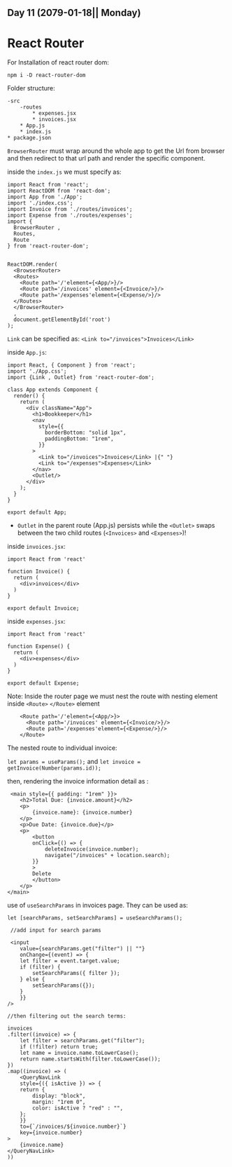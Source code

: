 Day 11 (2079-01-18|| Monday) 
---

# React Router 

For Installation of react router dom:

``npm i -D react-router-dom``

Folder structure:

```
-src
    -routes
        * expenses.jsx
        * invoices.jsx
    * App.js
    * index.js
* package.json
```
``BrowserRouter`` must wrap around the whole app to get the Url from browser and then redirect to that url path and render the specific component.

inside the ``index.js`` we must specify as:

```
import React from 'react';
import ReactDOM from 'react-dom';
import App from './App';
import './index.css';
import Invoice from './routes/invoices';
import Expense from './routes/expenses';
import {
  BrowserRouter ,
  Routes,
  Route
} from 'react-router-dom';


ReactDOM.render(
  <BrowserRouter>
  <Routes>
    <Route path='/'element={<App/>}/>
    <Route path='/invoices' element={<Invoice/>}/>
    <Route path='/expenses'element={<Expense/>}/>
  </Routes>
  </BrowserRouter>
  ,
  document.getElementById('root')
);
```


``Link`` can be specified as: ``<Link to="/invoices">Invoices</Link>``

inside ``App.js``:

```
import React, { Component } from 'react';
import './App.css';
import {Link , Outlet} from 'react-router-dom';

class App extends Component {
  render() {
    return (
      <div className="App">
        <h1>Bookkeeper</h1>
        <nav
          style={{
            borderBottom: "solid 1px",
            paddingBottom: "1rem",
          }}
        >
          <Link to="/invoices">Invoices</Link> |{" "}
          <Link to="/expenses">Expenses</Link>
        </nav>
        <Outlet/>
      </div>
    );
  }
}

export default App;
```

* ``Outlet`` in the parent route (App.js) persists while the ``<Outlet>`` swaps between the two child routes (``<Invoices>`` and ``<Expenses>``)!


inside ``invoices.jsx``:

```
import React from 'react'

function Invoice() {
  return (
    <div>invoices</div>
  )
}

export default Invoice;
```

inside ``expenses.jsx``:

```
import React from 'react'

function Expense() {
  return (
    <div>expenses</div>
  )
}

export default Expense;
```

Note:
Inside the router page we must nest the route with nesting element inside ``<Route>`` ``</Route>`` element
```
    <Route path='/'element={<App/>}>
      <Route path='/invoices' element={<Invoice/>}/>
      <Route path='/expenses'element={<Expense/>}/>
    </Route>
```

The nested route to individual invoice:

``
let params = useParams();
``
and 
``
let invoice = getInvoice(Number(params.id));
``

then, rendering the invoice information detail as :

```
 <main style={{ padding: "1rem" }}>
    <h2>Total Due: {invoice.amount}</h2>
    <p>
        {invoice.name}: {invoice.number}
    </p>
    <p>Due Date: {invoice.due}</p>
    <p>
        <button
        onClick={() => {
            deleteInvoice(invoice.number);
            navigate("/invoices" + location.search);
        }}
        >
        Delete
        </button>
    </p>
</main>
```

use of ``useSearchParams`` in invoices page.
They can be used as:

```
let [searchParams, setSearchParams] = useSearchParams();

 //add input for search params

 <input
    value={searchParams.get("filter") || ""}
    onChange={(event) => {
    let filter = event.target.value;
    if (filter) {
        setSearchParams({ filter });
    } else {
        setSearchParams({});
    }
    }}
/>

//then filtering out the search terms:

invoices
.filter((invoice) => {
    let filter = searchParams.get("filter");
    if (!filter) return true;
    let name = invoice.name.toLowerCase();
    return name.startsWith(filter.toLowerCase());
})
.map((invoice) => (
    <QueryNavLink
    style={({ isActive }) => {
    return {
        display: "block",
        margin: "1rem 0",
        color: isActive ? "red" : "",
    };
    }}
    to={`/invoices/${invoice.number}`}
    key={invoice.number}
>
    {invoice.name}
</QueryNavLink>
))
```